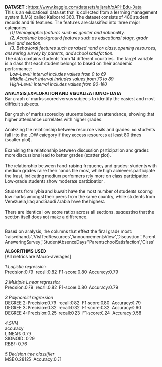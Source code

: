 **DATASET** : https://www.kaggle.com/datasets/aljarah/xAPI-Edu-Data<br>
This is an educational data set that is collected from a learning management system (LMS) called Kalboard 360. The dataset consists of 480 student records and 16 features. The features are classified into three major categories:<br>
&nbsp;&nbsp;&nbsp;&nbsp;<i>(1) Demographic features such as gender and nationality.</i><br>
&nbsp;&nbsp;&nbsp;&nbsp;<i>(2) Academic background features such as educational stage, grade Level and section.</i><br>
&nbsp;&nbsp;&nbsp;&nbsp;<i>(3) Behavioral features such as raised hand on class, opening resources, answering survey by parents, and school satisfaction.</i><br>
The data contains students from 14 different countries. The target variable is a class that each student belongs to based on their academic performance: <br>
&nbsp;&nbsp;&nbsp;&nbsp;<i>Low-Level: interval includes values from 0 to 69</i><br>
&nbsp;&nbsp;&nbsp;&nbsp;<i>Middle-Level: interval includes values from 70 to 89</i><br>
&nbsp;&nbsp;&nbsp;&nbsp;<i>High-Level: interval includes values from 90-100</i><br>

**ANALYSIS,EXPLORATION AND VISUALIZATION OF DATA**<br>
Bar graph of marks scored versus subjects to identify the easiest and most difficult subjects.<br><br>
Bar graph of marks scored by students based on attendance, showing that higher attendance correlates with higher grades.<br><br>
Analyzing the relationship between resource visits and grades: no students fall into the LOW category if they access resources at least 80 times (scatter plot).<br><br>
Examining the relationship between discussion participation and grades: more discussions lead to better grades (scatter plot).<br><br>
The relationship between hand-raising frequency and grades: students with medium grades raise their hands the most, while high achievers participate the least, indicating medium performers rely more on class participation. Low-grade students show moderate participation.<br><br>
Students from lybia and kuwait have the most number of students scoring low marks amongst their peers from the same country, while students from Venezuela,Iraq and Saudi Arabia have the highest.<br><br>
There are identical low score ratios across all sections, suggesting that the section itself does not make a difference.<br><br>

Based on analysis, the columns that effect the final grade most:<br>
'raisedhands','VisITedResources','AnnouncementsView','Discussion','ParentAnsweringSurvey','StudentAbsenceDays','ParentschoolSatisfaction','Class'<br>

**ALGORITHMS USED**<br>
[All metrics are Macro-averages]<br><br>
<i>1.Logistic regression </i><br>
Precision:0.79&nbsp;&nbsp;recall:0.82&nbsp;&nbsp;F1-score:0.80&nbsp;&nbsp;Accuracy:0.79 <br><br>
<i>2.Multiple Linear regression </i><br>
Precision:0.79&nbsp;&nbsp;recall:0.82&nbsp;&nbsp;F1-score:0.80&nbsp;&nbsp;Accuracy:0.79 <br><br>
<i>3.Polynomial regression </i><br>
DEGREE 2: Precision:0.79&nbsp;&nbsp;recall:0.82&nbsp;&nbsp;F1-score:0.80&nbsp;&nbsp;Accuracy:0.79 <br>
DEGREE 3: Precision:0.32&nbsp;&nbsp;recall:0.32&nbsp;&nbsp;F1-score:0.32&nbsp;&nbsp;Accuracy:0.60 <br>
DEGREE 4: Precision:0.25&nbsp;&nbsp;recall:0.23&nbsp;&nbsp;F1-score:0.24&nbsp;&nbsp;Accuracy:0.58 <br><br>
<i>4.SVM </i><br>
accuracy<br>
LINEAR: 0.79 <br>
SIGMOID: 0.29 <br>
RBBF: 0.76 <br><br>
<i>5.Decision tree classifier </i><br>
MSE:0.28125&nbsp;&nbsp;Accuracy:0.71 <br><br>